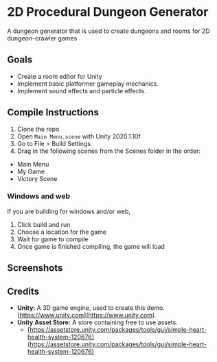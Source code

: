 # 2D Procedural Dungeon Generator
A dungeon generator that is used to create dungeons and rooms for 2D dungeon-crawler games

## Goals
- Create a room editor for Unity
-	Implement basic platformer gameplay mechanics.
-	Implement sound effects and particle effects.

## Compile Instructions
1. Clone the repo
2. Open `Main Menu.scene` with Unity 2020.1.10f
3. Go to File > Build Settings
4. Drag in the following scenes from the Scenes folder in the order:
  - Main Menu
  - My Game
  - Victory Scene
  
### Windows and web
If you are building for windows and/or web, 
1. Click build and run
2. Choose a location for the game
3. Wait for game to compile
4. Once game is finished compiling, the game will load

## Screenshots

## Credits
 - **Unity:** A 3D game engine, used to create this demo. <br> [https://www.unity.com](https://www.unity.com)
 - **Unity Asset Store:** A store containing free to use assets.
   - [https://assetstore.unity.com/packages/tools/gui/simple-heart-health-system-120676](https://assetstore.unity.com/packages/tools/gui/simple-heart-health-system-120676)
